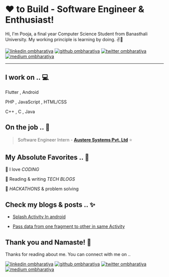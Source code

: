 

<!-- links to social media icons -->
<!-- no need to change these -->

<!-- icons  -->

[1.1]: https://github.com/ombharatiya/ombharatiya/blob/master/assets/icons/icons8-linkedin-48.png (linkedin icon with padding)
[2.1]: https://github.com/ombharatiya/ombharatiya/blob/master/assets/icons/icons8-github-48.png (github icon with padding)
[3.1]: https://github.com/ombharatiya/ombharatiya/blob/master/assets/icons/icons8-twitter-48.png (twitter icon with padding)
[4.1]: https://github.com/ombharatiya/ombharatiya/blob/master/assets/icons/icons8-medium-new-48.png (medium icon with padding)


<!-- links to my social media accounts -->

[1]: https://www.linkedin.com/in/pooja134
[2]: https://www.github.com/poojaagrawal134
[3]: https://www.twitter.com/poojaagrawal134
[4]: http://www.medium.com/@poojaagrawal134






<!-- section - intro -->


# ❤ to Build - Software Engineer & Enthusiast!


Hi, I'm Pooja, a final year Computer Science Student from Banasthali University. My working principle is learning by doing. ✌💖

<!-- section - intro -->

<!-- section - social media icons -->

[![linkedin ombharatiya][1.1]][1]
[![github ombharatiya][2.1]][2]
[![twitter ombharatiya][3.1]][3]
[![medium ombharatiya][4.1]][4]


<!-- section - social media icons -->

 ---

<!-- section - skills -->

## I work on .. 💻

Flutter , Android

PHP , JavaScript , HTML/CSS

C++ , C , Java

<!-- section - skills -->

<!-- section - job details -->

## On the job .. 💯

> Software Engineer Intern - [**Austere Systems Pvt. Ltd**](https://austeresystems.com/)  ⭐




<!-- section - job details -->


<!-- section - interests -->

## My Absolute Favorites .. 💖

🦄 I love _CODING_

📰 Reading & writing _TECH BLOGS_

🍕 _HACKATHONS_ & problem solving

<!-- section - interests -->

<!-- section - blogs -->

## Check my blogs & posts .. ✨

- [Splash Activity In android](https://medium.com/@poojaagrawal134/splashactivity-in-android-studio-65f903f805ce)

- [Pass data from one fragment to other in same Activity](https://medium.com/@poojaagrawal134/splashactivity-in-android-studio-65f903f805ce)



<!-- section - blogs -->






## Thank you and Namaste! 🙏

Thanks for reading about me. You can connect with me on ..

<!-- section - social media icons -->

[![linkedin ombharatiya][1.1]][1]
[![github ombharatiya][2.1]][2]
[![twitter ombharatiya][3.1]][3]
[![medium ombharatiya][4.1]][4]

<!-- section - social media icons -->



